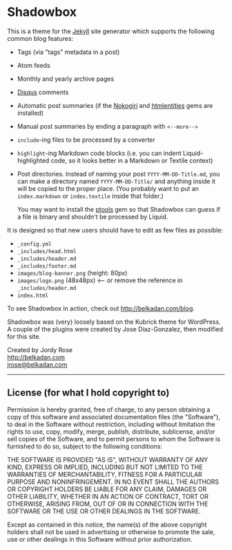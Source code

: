 Shadowbox
=========

This is a theme for the [Jekyll][] site generator which supports the following common blog features:

- Tags (via "tags" metadata in a post)
- Atom feeds
- Monthly and yearly archive pages
- [Disqus][] comments
- Automatic post summaries (if the [Nokogiri][] and [htmlentities][] gems are installed)
- Manual post summaries by ending a paragraph with `<--more-->`
- `include`-ing files to be processed by a converter
- `highlight`-ing Markdown code blocks (i.e. you can indent Liquid-highlighted code, so it looks better in a Markdown or Textile context)
- Post directories. Instead of naming your post `YYYY-MM-DD-Title.md`, you can make a directory named `YYYY-MM-DD-Title/` and anything inside it will be copied to the proper place. (You probably want to put an `index.markdown` or `index.textile` inside that folder.)

	You may want to install the [ptools][] gem so that Shadowbox can guess if a file is binary and shouldn't be processed by Liquid.

It is designed so that new users should have to edit as few files as possible:

- `_config.yml`
- `_includes/head.html`
- `_includes/header.md`
- `_includes/footer.md`
- `images/blog-banner.png` (height: 80px)
- `images/logo.png` (48x48px) <-- or remove the reference in `_includes/header.md`
- `index.html`

To see Shadowbox in action, check out <http://belkadan.com/blog>.

Shadowbox was (very) loosely based on the Kubrick theme for WordPress.
A couple of the plugins were created by Jose Diaz-Gonzalez, then modified for this site.

Created by Jordy Rose  
<http://belkadan.com>  
<jrose@belkadan.com>

  [jekyll]: https://github.com/mojombo/jekyll
  [disqus]: http://disqus.com
  [nokogiri]: http://nokogiri.org
  [htmlentities]: http://htmlentities.rubyforge.org
  [ptools]: http://rubygems.org/gems/ptools

---

License (for what I hold copyright to)
-------

Permission is hereby granted, free of charge, to any person obtaining a copy
of this software and associated documentation files (the "Software"), to deal
in the Software without restriction, including without limitation the rights
to use, copy, modify, merge, publish, distribute, sublicense, and/or sell
copies of the Software, and to permit persons to whom the Software is
furnished to do so, subject to the following conditions:

THE SOFTWARE IS PROVIDED "AS IS", WITHOUT WARRANTY OF ANY KIND, EXPRESS OR
IMPLIED, INCLUDING BUT NOT LIMITED TO THE WARRANTIES OF MERCHANTABILITY,
FITNESS FOR A PARTICULAR PURPOSE AND NONINFRINGEMENT. IN NO EVENT SHALL THE
AUTHORS OR COPYRIGHT HOLDERS BE LIABLE FOR ANY CLAIM, DAMAGES OR OTHER
LIABILITY, WHETHER IN AN ACTION OF CONTRACT, TORT OR OTHERWISE, ARISING FROM,
OUT OF OR IN CONNECTION WITH THE SOFTWARE OR THE USE OR OTHER DEALINGS IN THE
SOFTWARE.

Except as contained in this notice, the name(s) of the above copyright holders
shall not be used in advertising or otherwise to promote the sale, use or other
dealings in this Software without prior authorization.

